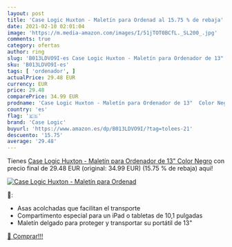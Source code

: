 ```yaml
---
layout: post
title: 'Case Logic Huxton - Maletín para Ordenad al 15.75 % de rebaja'
date: 2021-02-10 02:01:04
image: 'https://m.media-amazon.com/images/I/51jTOT0BCfL._SL200_.jpg'
comments: true
category: ofertas
author: ring
slug: 'B013LDVO9I-es Case Logic Huxton - Maletín para Ordenador de 13" Color Negro'
sku: 'B013LDVO9I-es'
tags: [ 'ordenador', ]
actualPrice: 29.48 EUR
currency: EUR
price: 29.48
comparePrice: 34.99 EUR
prodname: 'Case Logic Huxton - Maletín para Ordenador de 13"  Color Negro'
country: 'es'
flag: '🇪🇸'
brand: 'Case Logic'
buyurl: 'https://www.amazon.es/dp/B013LDVO9I/?tag=tolees-21'
descuento: '15.75'
average: '29.48'
---
```


Tienes [Case Logic Huxton - Maletín para Ordenador de 13"  Color Negro](https://www.amazon.es/dp/B013LDVO9I/?tag=tolees-21) con precio final de  29.48 EUR (original: 34.99 EUR) (15.75 %  de rebaja) aqui!

[![Case Logic Huxton - Maletín para Ordenad](https://m.media-amazon.com/images/I/51jTOT0BCfL._SL200_.jpg)](https://www.amazon.es/dp/B013LDVO9I/?tag=tolees-21)

🔎:

- Asas acolchadas que facilitan el transporte
- Compartimento especial para un iPad o tabletas de 10,1 pulgadas
- Maletín delgado para proteger y transportar su portátil de 13"

[🛒 Comprar!!!](https://www.amazon.es/dp/B013LDVO9I/?tag=tolees-21)
